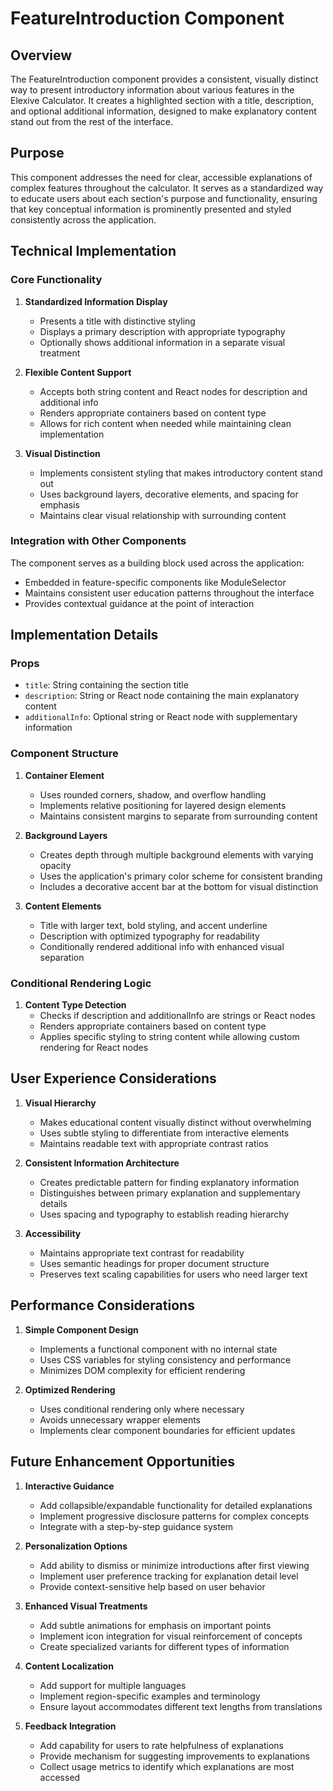 # FeatureIntroduction Component

## Overview

The FeatureIntroduction component provides a consistent, visually distinct way to present introductory information about various features in the Elexive Calculator. It creates a highlighted section with a title, description, and optional additional information, designed to make explanatory content stand out from the rest of the interface.

## Purpose

This component addresses the need for clear, accessible explanations of complex features throughout the calculator. It serves as a standardized way to educate users about each section's purpose and functionality, ensuring that key conceptual information is prominently presented and styled consistently across the application.

## Technical Implementation

### Core Functionality

1. **Standardized Information Display**
   - Presents a title with distinctive styling
   - Displays a primary description with appropriate typography
   - Optionally shows additional information in a separate visual treatment

2. **Flexible Content Support**
   - Accepts both string content and React nodes for description and additional info
   - Renders appropriate containers based on content type
   - Allows for rich content when needed while maintaining clean implementation

3. **Visual Distinction**
   - Implements consistent styling that makes introductory content stand out
   - Uses background layers, decorative elements, and spacing for emphasis
   - Maintains clear visual relationship with surrounding content

### Integration with Other Components

The component serves as a building block used across the application:
   - Embedded in feature-specific components like ModuleSelector
   - Maintains consistent user education patterns throughout the interface
   - Provides contextual guidance at the point of interaction

## Implementation Details

### Props

- `title`: String containing the section title
- `description`: String or React node containing the main explanatory content
- `additionalInfo`: Optional string or React node with supplementary information

### Component Structure

1. **Container Element**
   - Uses rounded corners, shadow, and overflow handling
   - Implements relative positioning for layered design elements
   - Maintains consistent margins to separate from surrounding content

2. **Background Layers**
   - Creates depth through multiple background elements with varying opacity
   - Uses the application's primary color scheme for consistent branding
   - Includes a decorative accent bar at the bottom for visual distinction

3. **Content Elements**
   - Title with larger text, bold styling, and accent underline
   - Description with optimized typography for readability
   - Conditionally rendered additional info with enhanced visual separation

### Conditional Rendering Logic

1. **Content Type Detection**
   - Checks if description and additionalInfo are strings or React nodes
   - Renders appropriate containers based on content type
   - Applies specific styling to string content while allowing custom rendering for React nodes

## User Experience Considerations

1. **Visual Hierarchy**
   - Makes educational content visually distinct without overwhelming
   - Uses subtle styling to differentiate from interactive elements
   - Maintains readable text with appropriate contrast ratios

2. **Consistent Information Architecture**
   - Creates predictable pattern for finding explanatory information
   - Distinguishes between primary explanation and supplementary details
   - Uses spacing and typography to establish reading hierarchy

3. **Accessibility**
   - Maintains appropriate text contrast for readability
   - Uses semantic headings for proper document structure
   - Preserves text scaling capabilities for users who need larger text

## Performance Considerations

1. **Simple Component Design**
   - Implements a functional component with no internal state
   - Uses CSS variables for styling consistency and performance
   - Minimizes DOM complexity for efficient rendering

2. **Optimized Rendering**
   - Uses conditional rendering only where necessary
   - Avoids unnecessary wrapper elements
   - Implements clear component boundaries for efficient updates

## Future Enhancement Opportunities

1. **Interactive Guidance**
   - Add collapsible/expandable functionality for detailed explanations
   - Implement progressive disclosure patterns for complex concepts
   - Integrate with a step-by-step guidance system

2. **Personalization Options**
   - Add ability to dismiss or minimize introductions after first viewing
   - Implement user preference tracking for explanation detail level
   - Provide context-sensitive help based on user behavior

3. **Enhanced Visual Treatments**
   - Add subtle animations for emphasis on important points
   - Implement icon integration for visual reinforcement of concepts
   - Create specialized variants for different types of information

4. **Content Localization**
   - Add support for multiple languages
   - Implement region-specific examples and terminology
   - Ensure layout accommodates different text lengths from translations

5. **Feedback Integration**
   - Add capability for users to rate helpfulness of explanations
   - Provide mechanism for suggesting improvements to explanations
   - Collect usage metrics to identify which explanations are most accessed